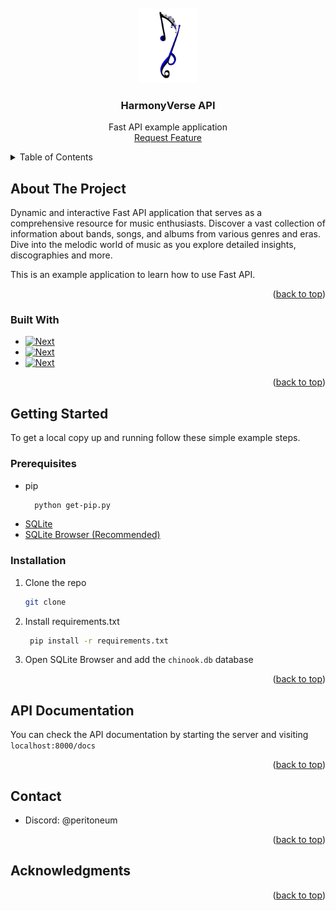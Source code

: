 <!-- PROJECT LOGO -->
<br />
<div align="center">
  <a href="#">
    <img src="img/fixed-2.png" alt="Logo" height="120">
  </a>

<h3 align="center">HarmonyVerse API</h3>

  <p align="center">
Fast API example application
    <br>
    <a href="#">Request Feature</a>
  </p>
</div>



<!-- TABLE OF CONTENTS -->
<details>
  <summary>Table of Contents</summary>
  <ol>
    <li>
      <a href="#about-the-project">About The Project</a>
      <ul>
        <li><a href="#built-with">Built With</a></li>
      </ul>
    </li>
    <li>
      <a href="#getting-started">Getting Started</a>
      <ul>
        <li><a href="#prerequisites">Prerequisites</a></li>
        <li><a href="#installation">Installation</a></li>
      </ul>
    </li>
    <li><a href="#usage">API Documentation</a></li>
    <li><a href="#contact">Contact</a></li>
    <li><a href="#acknowledgments">Acknowledgments</a></li>
  </ol>
</details>



<!-- ABOUT THE PROJECT -->
## About The Project

Dynamic and interactive Fast API application that serves as a comprehensive resource for music enthusiasts. 
Discover a vast collection of information about bands, songs, and albums from various genres and eras. 
Dive into the melodic world of music as you explore detailed insights, discographies and more.

This is an example application to learn how to use Fast API.

<p align="right">(<a href="#top">back to top</a>)</p>



### Built With

* [![Next][python-shield]][python-url]
* [![Next][sqlite-shield]][sqlite-url]
* [![Next][fastapi-shield]][fastapi-url]

<p align="right">(<a href="#top">back to top</a>)</p>



<!-- GETTING STARTED -->
## Getting Started

To get a local copy up and running follow these simple example steps.

### Prerequisites

* pip
  ```sh
    python get-pip.py
  ```
* [SQLite](https://www.sqlite.org/index.html)
* [SQLite Browser (Recommended)](https://sqlitebrowser.org/dl/)

### Installation

1. Clone the repo
   ```sh
   git clone 
   ```
2. Install requirements.txt
   ```sh
    pip install -r requirements.txt
   ```
3. Open SQLite Browser and add the `chinook.db` database

<p align="right">(<a href="#top">back to top</a>)</p>

<!-- USAGE EXAMPLES -->
## API Documentation
<!-- USAGE EXAMPLES SCREENSHOTS -->

You can check the API documentation by starting the server and visiting `localhost:8000/docs`


<p align="right">(<a href="#top">back to top</a>)</p>


<!-- CONTACT -->
## Contact

* Discord: @peritoneum

<p align="right">(<a href="#top">back to top</a>)</p>



<!-- ACKNOWLEDGMENTS -->
## Acknowledgments

<p align="right">(<a href="#top">back to top</a>)</p>



<!-- MARKDOWN LINKS & IMAGES -->
<!-- https://www.markdownguide.org/basic-syntax/#reference-style-links -->
[python-shield]: https://img.shields.io/badge/PYTHON-3.10-blue?style=for-the-badge&logo=python
[python-url]: https://www.python.org/downloads/release/python-390/
[fastapi-shield]: https://img.shields.io/badge/FastAPI-009688?style=for-the-badge&logo=FastAPI&logoColor=white
[fastapi-url]: https://fastapi.tiangolo.com
[sqlite-shield]: https://img.shields.io/badge/SQLite-07405E?style=for-the-badge&logo=sqlite&logoColor=white
[sqlite-url]: https://www.sqlite.org/index.html
[logo]: img/fixed-2.png
